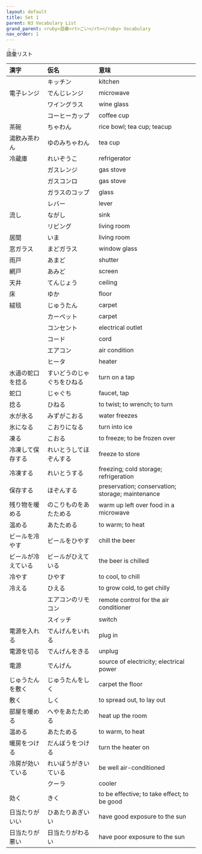 ```yaml
---
layout: default
title: Set 1
parent: N3 Vocabulary List
grand_parent: <ruby>語彙<rt>ごい</rt></ruby> Vocabulary
nav_order: 1
---
```


<ruby>語彙<rt>ごい</rt></ruby>リスト

| 漢字               | 仮名                       | 意味                                             |
|:------------------ |:-------------------------- |:------------------------------------------------ |
|                    | キッチン                   | kitchen                                          |
| 電子レンジ         | でんじレンジ               | microwave                                        |
|                    | ワイングラス               | wine glass                                       |
|                    | コーヒーカップ             | coffee cup                                       |
| 茶碗               | ちゃわん                   | rice bowl; tea cup; teacup                       |
| 湯飲み茶わん       | ゆのみちゃわん             | tea cup                                          |
| 冷蔵庫             | れいぞうこ                 | refrigerator                                     |
|                    | ガスレンジ                 | gas stove                                        |
|                    | ガスコンロ                 | gas stove                                        |
|                    | ガラスのコップ             | glass                                            |
|                    | レバー                     | lever                                            |
| 流し               | ながし                     | sink                                             |
|                    | リビング                   | living room                                      |
| 居間               | いま                       | living room                                      |
| 窓ガラス           | まどガラス                 | window glass                                     |
| 雨戸               | あまど                     | shutter                                          |
| 網戸               | あみど                     | screen                                           |
| 天井               | てんじょう                 | ceiling                                          |
| 床                 | ゆか                       | floor                                            |
| 絨毯               | じゅうたん                 | carpet                                           |
|                    | カーペット                 | carpet                                           |
|                    | コンセント                 | electrical outlet                                |
|                    | コード                     | cord                                             |
|                    | エアコン                   | air condition                                    |
|                    | ヒータ                     | heater                                           |
| 水道の蛇口を捻る   | すいどうのじゃぐちをひねる | turn on a tap                                    |
| 蛇口               | じゃぐち                   | faucet, tap                                      |
| 捻る               | ひねる                     | to twist; to wrench; to turn                     |
| 水が氷る           | みずがこおる               | water freezes                                    |
| 氷になる           | こおりになる               | turn into ice                                    |
| 凍る               | こおる                     | to freeze; to be frozen over                     |
| 冷凍して保存する   | れいとうしてほぞんする     | freeze to store                                  |
| 冷凍する           | れいとうする               | freezing; cold storage; refrigeration            |
| 保存する           | ほぞんする                 | preservation; conservation; storage; maintenance |
| 残り物を暖める     | のこりものをあたためる     | warm up left over food in a microwave            |
| 温める             | あたためる                 | to warm; to heat                                 |
| ビールを冷やす     | ビールをひやす             | chill the beer                                   |
| ビールが冷えている | ビールがひえている         | the beer is chilled                              |
| 冷やす             | ひやす                     | to cool, to chill                                |
| 冷える             | ひえる                     | to grow cold, to get chilly                      |
|                    | エアコンのリモコン         | remote control for the air conditioner           |
|                    | スイッチ                   | switch                                           |
| 電源を入れる       | でんげんをいれる           | plug in                                          |
| 電源を切る         | でんげんをきる             | unplug                                           |
| 電源               | でんげん                   | source of electricity; electrical power          |
| じゅうたんを敷く   | じゅうたんをしく           | carpet the floor                                 |
| 敷く               | しく                       | to spread out, to lay out                        |
| 部屋を暖める       | へやをあたためる           | heat up the room                                 |
| 温める             | あたためる                 | to warm, to heat                                 |
| 暖房をつける       | だんぼうをつける           | turn the heater on                               |
| 冷房が効いている   | れいぼうがきいている       | be well air-conditioned                          |
|                    | クーラ                     | cooler                                           |
| 効く               | きく                       | to be effective; to take effect; to be good      |
| 日当たりがいい     | ひあたりあぎいい           | have good exposure to the sun                    |
| 日当たりが悪い     | 日当たりがわるい           | have poor exposure to the sun                    |
